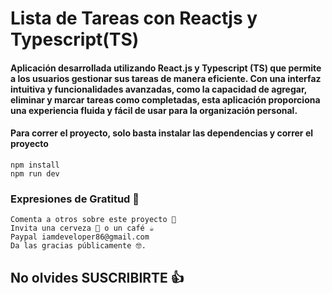 # Lista de Tareas con Reactjs y Typescript(TS)

#### Aplicación desarrollada utilizando React.js y Typescript (TS) que permite a los usuarios gestionar sus tareas de manera eficiente. Con una interfaz intuitiva y funcionalidades avanzadas, como la capacidad de agregar, eliminar y marcar tareas como completadas, esta aplicación proporciona una experiencia fluida y fácil de usar para la organización personal.

#### Para correr el proyecto, solo basta instalar las dependencias y correr el proyecto

    npm install
    npm run dev

### Expresiones de Gratitud 🎁

    Comenta a otros sobre este proyecto 📢
    Invita una cerveza 🍺 o un café ☕
    Paypal iamdeveloper86@gmail.com
    Da las gracias públicamente 🤓.

## No olvides SUSCRIBIRTE 👍
